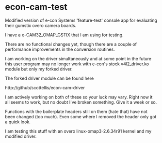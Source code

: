  econ-cam-test
=============

Modified version of e-con Systems 'feature-test' console app for evaluating 
their gumstix overo camera boards.

I have a e-CAM32_OMAP_GSTIX that I am using for testing.

There are no functional changes yet, though there are a couple of performance
improvements in the conversion routines.

I am working on the driver simultaneously and at some point in the future this
user program may no longer work with e-con's stock v4l2_driver.ko module but
only my forked driver.

The forked driver module can be found here

http://github/scottellis/econ-cam-driver

I am actively working on both of these so your luck may vary. Right now it
all seems to work, but no doubt I've broken something. Give it a week or so.

Functions with the boilerplate headers still on them (hate that) have not been
changed (too much). Even some where I removed the header only got a quick look.

I am testing this stuff with an overo linux-omap3-2.6.34r91 kernel and my 
modified driver.






